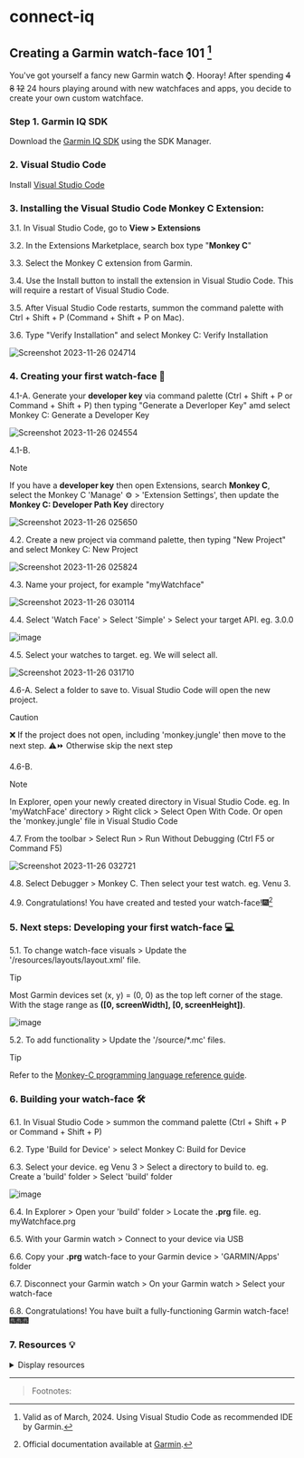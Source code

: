 # connect-iq

## Creating a Garmin watch-face 101 [^1]

You've got yourself a fancy new Garmin watch ⌚.
Hooray!
After spending ~~4~~ ~~8~~ ~~12~~ 24 hours playing around with new watchfaces and apps, you decide to create your own custom watchface.

### Step 1. Garmin IQ SDK

Download the [Garmin IQ SDK](https://developer.garmin.com/connect-iq/sdk/) using the SDK Manager.

### 2. Visual Studio Code

Install [Visual Studio Code](https://code.visualstudio.com/Download)

### 3. Installing the Visual Studio Code Monkey C Extension:

3.1. In Visual Studio Code, go to
**View > Extensions**

3.2. In the Extensions Marketplace, search box type "**Monkey C**"

3.3. Select the Monkey C extension from Garmin.

3.4. Use the Install button to install the extension in Visual Studio Code. This will require a restart of Visual Studio Code.

3.5. After Visual Studio Code restarts, summon the command palette with Ctrl + Shift + P (Command + Shift + P on Mac).

3.6. Type "Verify Installation" and select Monkey C: Verify Installation

![Screenshot 2023-11-26 024714](https://github.com/AndrewKhassapov/connect-iq/assets/53222142/ef6641dd-2bd2-4006-8368-9f0a3bd3f856)

### 4. Creating your first watch-face 🔨

4.1-A. Generate your **developer key** via command palette (Ctrl + Shift + P or Command + Shift + P) then typing "Generate a Deverloper Key" amd select Monkey C: Generate a Developer Key

![Screenshot 2023-11-26 024554](https://github.com/AndrewKhassapov/connect-iq/assets/53222142/bc510fca-3ff6-4df1-9e97-98a706ee2ef3)

4.1-B.

> [!NOTE]
> If you have a **developer key** then open Extensions, search **Monkey C**, select the Monkey C 'Manage' :gear: > 'Extension Settings', then update the **Monkey C: Developer Path Key** directory

![Screenshot 2023-11-26 025650](https://github.com/AndrewKhassapov/connect-iq/assets/53222142/ed410407-2e04-482d-8982-eabf5c66158e)

4.2. Create a new project via command palette, then typing "New Project" and select Monkey C: New Project

![Screenshot 2023-11-26 025824](https://github.com/AndrewKhassapov/connect-iq/assets/53222142/6316024d-a507-4955-868c-49b7a8987c30)

4.3. Name your project, for example "myWatchface"

![Screenshot 2023-11-26 030114](https://github.com/AndrewKhassapov/connect-iq/assets/53222142/608971f1-01d9-4917-8a1b-9ec4a26ce1e2)

4.4. Select 'Watch Face' > Select 'Simple' > Select your target API. eg. 3.0.0

![image](https://github.com/AndrewKhassapov/connect-iq/assets/53222142/e3e3aa16-9d0b-4beb-99c1-f3f5327853d7)

4.5. Select your watches to target. eg. We will select all.

![Screenshot 2023-11-26 031710](https://github.com/AndrewKhassapov/connect-iq/assets/53222142/ed0474ff-4ec1-4b6b-a0c7-1fb712392d2e)

4.6-A. Select a folder to save to. Visual Studio Code will open the new project.

> [!CAUTION]
> ❌ If the project does not open, including 'monkey.jungle' then move to the next step.
> ⚠️⏩ Otherwise skip the next step

4.6-B.

> [!NOTE]
> In Explorer, open your newly created directory in Visual Studio Code. eg. In 'myWatchFace' directory > Right click > Select Open With Code. Or open the 'monkey.jungle' file in Visual Studio Code

4.7. From the toolbar > Select Run > Run Without Debugging (Ctrl F5 or Command F5)

![Screenshot 2023-11-26 032721](https://github.com/AndrewKhassapov/connect-iq/assets/53222142/635c4c97-7b40-4e6e-a558-eb468f901f87)

4.8. Select Debugger > Monkey C. Then select your test watch. eg. Venu 3.

4.9. Congratulations! You have created and tested your watch-face!🎆[^3]

### 5. Next steps: Developing your first watch-face 💻

5.1. To change watch-face visuals > Update the '/resources/layouts/layout.xml' file.

> [!TIP]
> Most Garmin devices set (x, y) = (0, 0) as the top left corner of the stage.
> With the stage range as **([0, screenWidth], [0, screenHeight])**.
>
> ![image](https://github.com/AndrewKhassapov/connect-iq/assets/53222142/a3f06502-7dbd-4893-9403-f727c63af5f0)

5.2. To add functionality > Update the '/source/\*.mc' files.

> [!TIP]
> Refer to the [Monkey-C programming language reference guide](https://developer.garmin.com/connect-iq/reference-guides/monkey-c-reference/).

### 6. Building your watch-face 🛠️

6.1. In Visual Studio Code > summon the command palette (Ctrl + Shift + P or Command + Shift + P)

6.2. Type 'Build for Device' > select Monkey C: Build for Device

6.3. Select your device. eg Venu 3 > Select a directory to build to. eg. Create a 'build' folder > Select 'build' folder

![image](https://github.com/AndrewKhassapov/connect-iq/assets/53222142/d183617d-265c-4b61-9623-86c550a9c04b)

6.4. In Explorer > Open your 'build' folder > Locate the **.prg** file. eg. myWatchface.prg

6.5. With your Garmin watch > Connect to your device via USB

6.6. Copy your **.prg** watch-face to your Garmin device > 'GARMIN/Apps' folder

6.7. Disconnect your Garmin watch > On your Garmin watch > Select your watch-face

6.8. Congratulations! You have built a fully-functioning Garmin watch-face!🎆🎆🎆

### 7. Resources 💡
<details><summary>
Display resources
</summary>
<br/>
7.1. Github Repositories
<br/><br/>
  
[Simple analogue watchface. A useful template. Simple-Times by winston-de](https://github.com/winston-de/Simple-Times)<br/>
<img src="https://services.garmin.com/appsLibraryExternalServices/api/icons/30f64e29-76fc-46b0-a1e5-9277e636f4b3" height="200"><br/><br/>

[Smart Arcs Active analogue watchface. Indicators as arcs. By okdar](https://github.com/okdar/smartarcsactive)<br/>
<img src="https://github.com/okdar/smartarcsactive/blob/master/connect_iq_store/black_cover.png?raw=true" height="200"><br/><br/>

[Garmin written digital watchface. Text instead of numbers. By Cutwell](https://github.com/Cutwell/garmin-written-watchface)<br/>
<img src="https://raw.githubusercontent.com/Cutwell/garmin-written-watchface/main/cover-image.png" height="200"><br/>
[Garmin square watchhands analogue watchface. Squares instead of arrows. By Cutwell](https://github.com/Cutwell/garmin-square-watchhands-watchface)<br/>
<img src="https://github.com/AndrewKhassapov/connect-iq/assets/53222142/8e2e4132-26d5-4e66-9b68-bda5d48fbc4d" height="200"><br/>

<br/>
  
7.2. Garmin Official
<br/><br/>
[Compatible devices](https://developer.garmin.com/connect-iq/compatible-devices/)<br/>
[Submit an app](https://developer.garmin.com/connect-iq/submit-an-app/)<br/>
[Connect-IQ debugging](https://developer.garmin.com/connect-iq/core-topics/debugging/)<br/>
[Monkey-Ccode reference](https://developer.garmin.com/connect-iq/reference-guides/monkey-c-reference/)<br/>
[Toybox.Graphics.Dc Class in Monkey-C](https://developer.garmin.com/connect-iq/api-docs/Toybox/Graphics/Dc.html)<br/><br/>
7.3. Garmin Forum
<br/><br/>
[Garmin Connect-IQ forum](https://forums.garmin.com/developer/connect-iq/)

<br/><br/>

</details>

---

> Footnotes:
>
> [^1]: Valid as of March, 2024. Using Visual Studio Code as recommended IDE [^2] by Garmin.
> [^2]: I know Visual Studio Code isn't an "Intergrated Development Environment" itself. Let's call it VS Code with Java JDK, Garmin IQ SDK and Monkey-C extension. OS agnostic.
> [^3]: Official documentation available at [Garmin](https://developer.garmin.com/connect-iq/connect-iq-basics/getting-started/).
